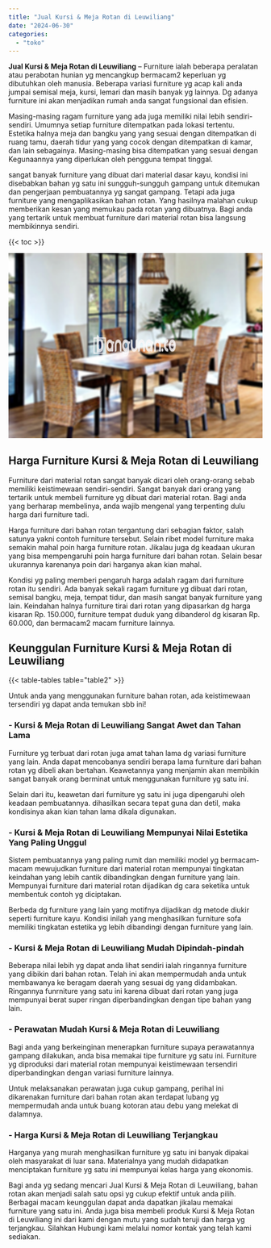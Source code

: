 ```yaml
---
title: "Jual Kursi & Meja Rotan di Leuwiliang"
date: "2024-06-30"
categories: 
  - "toko"
---
```


**Jual Kursi & Meja Rotan di Leuwiliang** – Furniture ialah beberapa peralatan atau perabotan hunian yg mencangkup bermacam2 keperluan yg dibutuhkan oleh manusia. Beberapa variasi furniture yg acap kali anda jumpai semisal meja, kursi, lemari dan masih banyak yg lainnya. Dg adanya furniture ini akan menjadikan rumah anda sangat fungsional dan efisien.

Masing-masing ragam furniture yang ada juga memiliki nilai lebih sendiri-sendiri. Umumnya setiap furniture ditempatkan pada lokasi tertentu. Estetika halnya meja dan bangku yang yang sesuai dengan ditempatkan di ruang tamu, daerah tidur yang yang cocok dengan ditempatkan di kamar, dan lain sebagainya. Masing-masing bisa ditempatkan yang sesuai dengan Kegunaannya yang diperlukan oleh pengguna tempat tinggal.

sangat banyak furniture yang dibuat dari material dasar kayu, kondisi ini disebabkan bahan yg satu ini sungguh-sungguh gampang untuk ditemukan dan pengerjaan pembuatannya yg sangat gampang. Tetapi ada juga furniture yang mengaplikasikan bahan rotan. Yang hasilnya malahan cukup memberikan kesan yang memukau pada rotan yang dibuatnya. Bagi anda yang tertarik untuk membuat furniture dari material rotan bisa langsung membikinnya sendiri.

{{< toc >}}

![Jual Kursi & Meja Rotan di Leuwiliang](/images/kursi-meja-rotan-murah21.png)

## Harga Furniture Kursi & Meja Rotan di Leuwiliang

Furniture dari material rotan sangat banyak dicari oleh orang-orang sebab memiliki keistimewaan sendiri-sendiri. Sangat banyak dari orang yang tertarik untuk membeli furniture yg dibuat dari material rotan. Bagi anda yang berharap membelinya, anda wajib mengenal yang terpenting dulu harga dari furniture tadi.

Harga furniture dari bahan rotan tergantung dari sebagian faktor, salah satunya yakni contoh furniture tersebut. Selain ribet model furniture maka semakin mahal poin harga furniture rotan. Jikalau juga dg keadaan ukuran yang bisa mempengaruhi poin harga furniture dari bahan rotan. Selain besar ukurannya karenanya poin dari harganya akan kian mahal.

Kondisi yg paling memberi pengaruh harga adalah ragam dari furniture rotan itu sendiri. Ada banyak sekali ragam furniture yg dibuat dari rotan, semisal bangku, meja, tempat tidur, dan masih sangat banyak furniture yang lain. Keindahan halnya furniture tirai dari rotan yang dipasarkan dg harga kisaran Rp. 150.000, furniture tempat duduk yang dibanderol dg kisaran Rp. 60.000, dan bermacam2 macam furniture lainnya.

## Keunggulan Furniture Kursi & Meja Rotan di Leuwiliang

{{< table-tables table="table2" >}}

Untuk anda yang menggunakan furniture bahan rotan, ada keistimewaan tersendiri yg dapat anda temukan sbb ini!

### \- Kursi & Meja Rotan di Leuwiliang Sangat Awet dan Tahan Lama

Furniture yg terbuat dari rotan juga amat tahan lama dg variasi furniture yang lain. Anda dapat mencobanya sendiri berapa lama furniture dari bahan rotan yg dibeli akan bertahan. Keawetannya yang menjamin akan membikin sangat banyak orang berminat untuk menggunakan furniture yg satu ini.

Selain dari itu, keawetan dari furniture yg satu ini juga dipengaruhi oleh keadaan pembuatannya. dihasilkan secara tepat guna dan detil, maka kondisinya akan kian tahan lama dikala digunakan.

### \- Kursi & Meja Rotan di Leuwiliang Mempunyai Nilai Estetika Yang Paling Unggul

Sistem pembuatannya yang paling rumit dan memiliki model yg bermacam-macam mewujudkan furniture dari material rotan mempunyai tingkatan keindahan yang lebih cantik dibandingkan dengan furniture yang lain. Mempunyai furniture dari material rotan dijadikan dg cara seketika untuk membentuk contoh yg diciptakan.

Berbeda dg furniture yang lain yang motifnya dijadikan dg metode diukir seperti furniture kayu. Kondisi inilah yang menghasilkan furniture sofa memiliki tingkatan estetika yg lebih dibandingi dengan furniture yang lain.

### \- Kursi & Meja Rotan di Leuwiliang Mudah Dipindah-pindah

Beberapa nilai lebih yg dapat anda lihat sendiri ialah ringannya furniture yang dibikin dari bahan rotan. Telah ini akan mempermudah anda untuk membawanya ke beragam daerah yang sesuai dg yang didambakan. Ringannya funrniture yang satu ini karena dibuat dari rotan yang juga mempunyai berat super ringan diperbandingkan dengan tipe bahan yang lain.

### \- Perawatan Mudah Kursi & Meja Rotan di Leuwiliang

Bagi anda yang berkeinginan menerapkan furniture supaya perawatannya gampang dilakukan, anda bisa memakai tipe furniture yg satu ini. Furniture yg diproduksi dari material rotan mempunyai keistimewaan tersendiri diperbandingkan dengan variasi furniture lainnya.

Untuk melaksanakan perawatan juga cukup gampang, perihal ini dikarenakan furniture dari bahan rotan akan terdapat lubang yg mempermudah anda untuk buang kotoran atau debu yang melekat di dalamnya.

### \- Harga Kursi & Meja Rotan di Leuwiliang Terjangkau

Harganya yang murah menghasilkan furniture yg satu ini banyak dipakai oleh masyarakat di luar sana. Materialnya yang mudah didapatkan menciptakan furniture yg satu ini mempunyai kelas harga yang ekonomis.

Bagi anda yg sedang mencari Jual Kursi & Meja Rotan di Leuwiliang, bahan rotan akan menjadi salah satu opsi yg cukup efektif untuk anda pilih. Berbagai macam keunggulan dapat anda dapatkan jikalau memakai furniture yang satu ini. Anda juga bisa membeli produk Kursi & Meja Rotan di Leuwiliang ini dari kami dengan mutu yang sudah teruji dan harga yg terjangkau. Silahkan Hubungi kami melalui nomor kontak yang telah kami sediakan.
